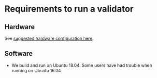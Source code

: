 # Requirements to run a validator

## Hardware

See [suggested hardware configuration here](../../running-validator/validator-reqs.md).

## Software

* We build and run on Ubuntu 18.04.  Some users have had trouble when running on Ubuntu 16.04
